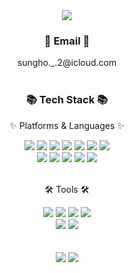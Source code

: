 <div align=center>
	<img src="https://capsule-render.vercel.app/api?type=waving&color=B97A63&height=350&section=header&text=2-Sungho%20Github&fontSize=60" />	
</div>

<div align="center">
    <h3>📧 Email 📧</h3>
    sungho._.2@icloud.com
</div>
<br>
<div align=center>
	<h3>📚 Tech Stack 📚</h3>
	<p>✨ Platforms & Languages ✨</p>
</div>
<div align="center">
	<img src="https://img.shields.io/badge/Spring-6DB33F?style=flat&logo=Spring&logoColor=white" />
	<img src="https://img.shields.io/badge/Eclipse%20IDE-2C2255?style=flat&logo=EclipseIDE&logoColor=white" />
	<img src="https://img.shields.io/badge/Java-007396?style=flat&logo=Conda-Forge&logoColor=white" />
	<img src="https://img.shields.io/badge/HTML5-E34F26?style=flat&logo=HTML5&logoColor=white" />
	<img src="https://img.shields.io/badge/CSS3-1572B6?style=flat&logo=CSS3&logoColor=white" />
	<img src="https://img.shields.io/badge/JavaScript-F7DF1E?style=flat&logo=JavaScript&logoColor=white" />
	<img src="https://img.shields.io/badge/jQuery-0769AD?style=flat&logo=jQuery&logoColor=white" />
	<br>
	<img src="https://img.shields.io/badge/Mybatis-000000?style=flat&logo=Fluentd&logoColor=white" />
	<img src="https://img.shields.io/badge/Oracle%20SQL-F80000?style=flat&logo=Oracle&logoColor=white" />
	<img src="https://img.shields.io/badge/Apache-D22128?style=flat&logo=Apache&logoColor=white" />
	<img src="https://img.shields.io/badge/Apache Tomcat-F8DC75?style=flat&logo=Apache Tomcat&logoColor=white" />
 	<img src="https://img.shields.io/badge/Apache Maven-C71A36?style=flat&logo=Apache Maven&logoColor=white" />
</div>
<br>
<div align=center>
	<p>🛠 Tools 🛠</p>
</div>
<div align=center>
	<img src="https://img.shields.io/badge/GitHub-181717?style=flat&logo=GitHub&logoColor=white" />
	<img src="https://img.shields.io/badge/Visual%20Studio%20Code-007ACC?style=flat&logo=VisualStudioCode&logoColor=white" />
	<img src="https://img.shields.io/badge/Figma-F24E1E?style=flat&logo=Figma&logoColor=white"/>
	<img src="https://img.shields.io/badge/Notion-000000?style=flat&logo=Notion&logoColor=white"/>
	<br>
	<img src="https://img.shields.io/badge/Trello-0052CC?style=flat&logo=Trello&logoColor=white"/>
	<img src="https://img.shields.io/badge/Google Sheets-34A853?style=flat&logo=Google Sheets&logoColor=white"/>
</div>
<br><br>
<div align=center>
	<img src="https://github-readme-stats-git-masterrstaa-rickstaa.vercel.app/api?username=2-Sungho&&show_icons=true&theme=algolia" />
	<img src="https://github-readme-stats-git-masterrstaa-rickstaa.vercel.app/api/top-langs/?username=2-Sungho&layout=compact&show_icons=true&theme=algolia" />
</div>
<br>
